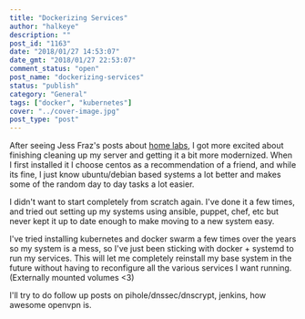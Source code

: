 ```yaml
---
title: "Dockerizing Services"
author: "halkeye"
description: ""
post_id: "1163"
date: "2018/01/27 14:53:07"
date_gmt: "2018/01/27 22:53:07"
comment_status: "open"
post_name: "dockerizing-services"
status: "publish"
category: "General"
tags: ["docker", "kubernetes"]
cover: "../cover-image.jpg"
post_type: "post"
---
```


After seeing Jess Fraz's posts about [home labs](https://blog.jessfraz.com/post/home-lab-is-the-dopest-lab/), I got more excited about finishing cleaning up my server and getting it a bit more modernized. When I first installed it I choose centos as a recommendation of a friend, and while its fine, I just know ubuntu/debian based systems a lot better and makes some of the random day to day tasks a lot easier.

I didn't want to start completely from scratch again. I've done it a few times, and tried out setting up my systems using ansible, puppet, chef, etc but never kept it up to date enough to make moving to a new system easy.

I've tried installing kubernetes and docker swarm a few times over the years so my system is a mess, so I've just been sticking with docker + systemd to run my services. This will let me completely reinstall my base system in the future without having to reconfigure all the various services I want running. (Externally mounted volumes <3)

I'll try to do follow up posts on pihole/dnssec/dnscrypt, jenkins, how awesome openvpn is.
